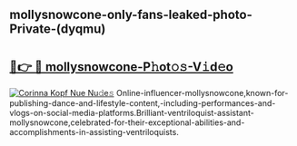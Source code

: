 ## mollysnowcone-only-fans​-leaked-photo​-Private-(dyqmu)


# <h2><a href="https://mediaupload.pro?title=mollysnowcone&ref=git">🔗👉 🔴 mollysnowcone-P𝚑ot𝚘𝚜-V𝚒d𝚎o</a></h2>

[![Corinna Kopf Nue Nu𝚍e𝚜](https://i.imgur.com/0qMVB7G.gif)](https://mediaupload.pro?title=mollysnowcone&ref=git)
Online-influencer-mollysnowcone,known-for-publishing-dance-and-lifestyle-content,-including-performances-and-vlogs-on-social-media-platforms.Brilliant-ventriloquist-assistant-mollysnowcone,celebrated-for-their-exceptional-abilities-and-accomplishments-in-assisting-ventriloquists.  